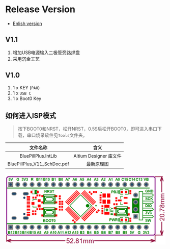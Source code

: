# Release Version

* [Enlish version](./README.md)

## V1.1
1. 增加USB电源输入二极管旁路焊盘
2. 采用沉金工艺

## V1.0
1. 1 x KEY (`PA0`)
2. 1 x `USB C`
3. 1 x Boot0 Key

## 如何进入ISP模式

> 按下BOOT0和NRST，松开NRST，0.5S后松开BOOT0，即可进入串口下载，串口烧录软件见`Tools`文件夹。

|文件名称|含义|
| :--:|:--:|
|BluePillPlus.IntLib|Altium Designer 库文件|
|BluePillPlus_V11_SchDoc.pdf|最新原理图|

![BoardShape](/HDK/BoardShape_外形_V10.png "BoardShape")
